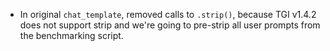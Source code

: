 - In original `chat_template`, removed calls to `.strip()`, because TGI v1.4.2 does not support strip and we're going to pre-strip all user prompts from the benchmarking script.
